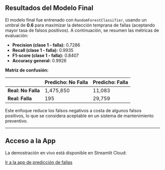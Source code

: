 ## Resultados del Modelo Final

El modelo final fue entrenado con `RandomForestClassifier`, usando un umbral de **0.6** para maximizar la detección temprana de fallas (aceptando mayor tasa de falsos positivos). A continuación, se resumen las métricas de evaluación:

- **Precision (clase 1 - falla):** 0.7286
- **Recall (clase 1 - falla):** 0.9935
- **F1-score (clase 1 - falla):** 0.8407
- **Accuracy general:** 0.9926

**Matriz de confusión:**

|                    | Predicho: No Falla | Predicho: Falla |
| ------------------ | ------------------ | --------------- |
| **Real: No Falla** | 1,475,850          | 11,083          |
| **Real: Falla**    | 195                | 29,759          |

Este enfoque reduce los falsos negativos a costa de algunos falsos positivos, lo que se considera aceptable en un sistema de mantenimiento preventivo.

---

## Acceso a la App

La demostración en vivo está disponible en Streamlit Cloud:

[Ir a la app de predicción de fallas](https://appprueba-a6kwkxrc2qurqljmnrwrns.streamlit.app/)
